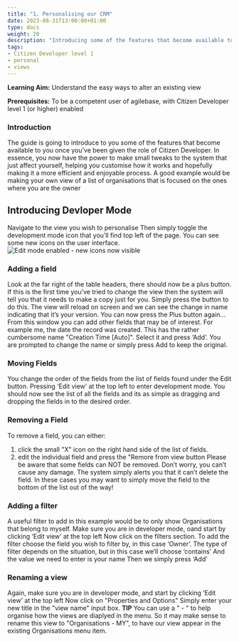```yaml
---
title: "1. Personalising our CRM"
date: 2023-08-31T13:00:00+01:00
type: docs
weight: 20
description: "Introducing some of the features that become available to you once you’ve been given the role of Citizen Developer"
tags:
- Citizen Developer level 1
- personal 
- views
---
```

**Learning Aim:**  Understand the easy ways to alter an existing view

**Prerequisites:** To be a competent user of agilebase, with Citizen Developer level 1 (or higher) enabled

### Introduction
The guide is going to introduce to you some of the features that become available to you once you’ve been given the role of Citizen Developer. In essence, you now have the power to make small tweaks to the system that just affect yourself, helping you customise how it works and hopefully making it a more efficient and enjoyable process.
A good example would be making your own view of a list of organisations that is focused on the ones where you are the owner

## Introducing Devloper Mode 
Navigate to the view you wish to personalise
Then simply toggle the development mode icon that you’ll find top left of the page.
You can see some new icons on the user interface.
![Edit mode enabled - new icons now visible](/view-edit-mode)

### Adding a field
Look at the far right of the table headers, there should now be a plus button.
If this is the first time you’ve tried to change the view then the system will tell you that it needs to make a copy just for you. Simply press the button to do this. The view will reload on screen and we can see the change in name indicating that it’s your version. You can now press the Plus button again…
From this window you can add other fields that may be of interest.
For example me, the date the record was created. This has the rather cumbersome name "Creation Time [Auto]". Select it and press ‘Add’.
You are prompted to change the name or simply press Add to keep the original.

### Moving Fields
You change the order of the fields from the list of fields found under the Edit button.
Pressing  ‘Edit view’ at the top left to enter development mode. You should now see the list of all the fields and its as simple as dragging and dropping the fields in to the desired order.

### Removing a Field
To remove a field, you can either:
1) click the small "X" icon on the right hand side of the list of fields.
2) edit the individual field and press the "Remore from view button
Please be aware that some fields can NOT be removed. Don’t worry, you can’t cause any damage. The system simply alerts you that it can’t delete the field. In these cases you may want to simply move the field to the bottom of the list out of the way!

### Adding a filter
A useful filter to add in this example would be to only show Organisations that belong to myself.
Make sure you are in developer mode, oand start by clicking  ‘Edit view’ at the top left
Now click on the filters section.
To add the filter choose the field you wish to filter by, in this case ‘Owner’.
The type of filter depends on the situation, but in this case we’ll choose ‘contains’
And the value we need to enter is your name
Then we simply press ‘Add’

### Renaming a view
Again, make sure you are in developer mode, and start by clicking  ‘Edit view’ at the top left
Now click on "Properties and Options"
Simply enter your new title in the "view name" input box.
**TIP** You can use a " - " to help organise how the views are diaplyed in the menu.
So it may make sense to rename this view to "Organisations - MY", to have our view appear in the existing Organisations menu item.
